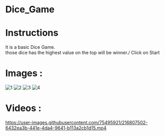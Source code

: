 # Dice_Game

#  Instructions
   It is a basic Dice Game.\
   those dice has the highest value on the top will be winner./
   Click on Start
   
   
# Images :

![1](https://user-images.githubusercontent.com/75495921/216807463-957ff116-b14c-4d8d-98b3-deab53da066d.png)
![2](https://user-images.githubusercontent.com/75495921/216807466-de1110e7-cae7-4733-ba42-eb7f049f1620.png)
![3](https://user-images.githubusercontent.com/75495921/216807459-adc4f241-2171-4bfc-98a9-6b0421527ca7.png)
![4](https://user-images.githubusercontent.com/75495921/216807462-b00128a6-29bc-499d-9ffc-4e4468806651.png)


# Videos :

https://user-images.githubusercontent.com/75495921/216807502-6432ea3b-441e-4da4-9641-b113a2cb1d15.mp4

